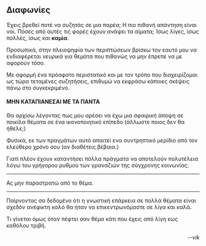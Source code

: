 ## Διαφωνίες

Έχεις βρεθεί ποτέ να συζητάς σε μια παρέα;  Η πιο πιθανή απάντηση είναι ναι. Πόσες από αυτές τις φορές έχουν ανάψει τα αίματα; Ίσως λίγες, ίσως πολλές, ίσως και <b>καμία</b>. 

Προσωπικά, στην πλειοψηφία των περιπτώσεων βρίσκω τον εαυτό μου να ενδιαφέρεται _νευρικά_ για θεμάτα που πιθανώς να μην έπρεπε να με αφορούν τόσο.

Με αφορμή ένα πρόσφατο περιστατικό και με τον τρόπο που διαχειρίζομαι ως τώρα τεταμένες συζητήσεις, επιθυμώ να εκφράσω κάποιες σκέψεις πάνω στο συγκεκριμένο.

#### ΜΗΝ ΚΑΤΑΠΙΑΝΕΣΑΙ ΜΕ ΤΑ ΠΑΝΤΑ
Θα αρχίσω λέγοντας πως μου αρέσει να έχω μια σφαιρική άποψη σε ποικίλα θέματα σε ένα ικανοποιητικό επίπεδο (άλλωστε ποιος δεν θα ήθελε;)

Φυσικά, εκ των πραγμάτων αυτό απαιτεί ενα συντρηπτικό μερίδιο από τον ελεύθερο χρόνο σου (αν διαθέτεις βέβαια.)

Γιατί πλέον έχουν καταντήσει πόλλα πράγματα να αποτελούν πολυτέλεια λόγω του γρήγορου ρυθμού των γραναζιών της σύγχρονης κοινωνίας.

---

Ας μην παραστρατώ από το θέμα.

---

Παίρνοντας σα δεδομένο ότι η γνωστική επάρκεια σε πολλά θέματα είναι σχεδόν ανέφικτη καλό θα ήταν να επικεντρωνόμαστε σε λίγα και καλά.

Τι γίνεται όμως όταν πέφτει σαν θέμα κάτι που έχεις από λίγη εως καθόλου τριβή.

<p style="text-align:right"><em>--vik<em></p>

